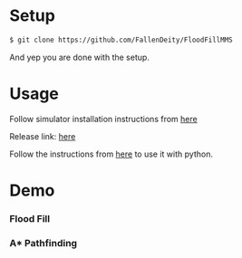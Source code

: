 # Setup

```bash
$ git clone https://github.com/FallenDeity/FloodFillMMS
```

And yep you are done with the setup.

# Usage

Follow simulator installation instructions from [here](https://github.com/mackorone/mms)

Release link: [here](https://github.com/mackorone/mms/releases/tag/v1.1.0)

Follow the instructions from [here](https://github.com/mackorone/mms-python) to use it with python.

# Demo

### Flood Fill


### A* Pathfinding

